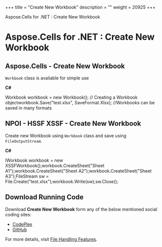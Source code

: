 +++
title = "Create New Workbook" 
description = "" 
weight = 20925 
+++

Aspose.Cells for .NET : Create New Workbook  

# Aspose.Cells for .NET : Create New Workbook


## Aspose.Cells - Create New Workbook

`Workbook` class is available for simple use

**C#**

Workbook workbook = new Workbook(); // Creating a Workbook objectworkbook.Save("test.xlsx", SaveFormat.Xlsx); //Workbooks can be saved in many formats

## NPOI - HSSF XSSF - Create New Workbook

Create new Workbook using `Workbook` class and save using `FileOutputStream`.

**C#**

IWorkbook workbook = new XSSFWorkbook();workbook.CreateSheet("Sheet A1");workbook.CreateSheet("Sheet A2");workbook.CreateSheet("Sheet A3");FileStream sw = File.Create("test.xlsx");workbook.Write(sw);sw.Close();

## Download Running Code

Download **Create New Workbook** form any of the below mentioned social coding sites:

*   [CodePlex](https://asposenpoi.codeplex.com/downloads/get/1479038)
*   [GitHub](https://github.com/aspose-cells/Aspose.Cells-for-.NET/releases/download/Aspose.Cells_vs_NPOI_1.0/Create.New.Workbook.Aspose.Cells.zip)

For more details, visit [File Handling Features](http://www.aspose.com/docs/display/cellsnet/File+Handling+Features).


